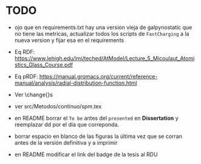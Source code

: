 # TODO

* ojo que en requirements.txt hay una version vieja de galpynostatic que no tiene las metricas, actualizar todos los scripts de `FastCharging` a la nueva version y fijar esa en el requirements

* Eq RDF: https://www.lehigh.edu/imi/teched/AtModel/Lecture_5_Micoulaut_Atomistics_Glass_Course.pdf

* Eq pRDF: https://manual.gromacs.org/current/reference-manual/analysis/radial-distribution-function.html

* Ver \change{}s

* ver src/Metodos/continuo/spm.tex 

* en README borrar el `To be` antes del `presented` en **Dissertation** y reemplazar dd por el día que correponda.

* borrar espacio en blanco de las figuras la última vez que se corran antes de la versión definitiva y a imprimir

* en README modificar el link del badge de la tesis al RDU
